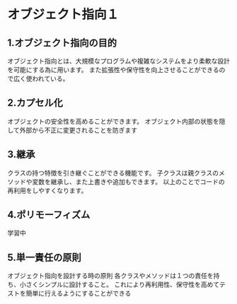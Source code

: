 # オブジェクト指向１

## 1.オブジェクト指向の目的
オブジェクト指向とは、大規模なプログラムや複雑なシステムをより柔軟な設計を可能にする為に用います。
また拡張性や保守性を向上させることができるので広く使われている。
## 2.カプセル化
オブジェクトの安全性を高めることができます。
オブジェクト内部の状態を隠して外部から不正に変更されることを防ぎます
## 3.継承
クラスの持つ特徴を引き継ぐことができる機能です。
子クラスは親クラスのメソッドや変数を継承し、また上書きや追加もできます。
以上のことでコードの再利用をしやすくなります。
## 4.ポリモーフィズム
学習中
## 5.単一責任の原則
オブジェクト指向を設計する時の原則
各クラスやメソッドは１つの責任を持ち、小さくシンプルに設計すること。
これにより再利用性、保守性を高めてテストを簡単に行えるようにすることができる